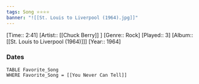 ```yaml
---
tags: Song ⭐⭐⭐⭐ 
banner: "![[St. Louis to Liverpool (1964).jpg]]"
---
```

[Time:: 2:41]
[Artist:: [[Chuck Berry]] ]
[Genre:: Rock]
[Played:: 3]
[Album:: [[St. Louis to Liverpool (1964)]]]
[Year:: 1964]
### Dates
````dataview
TABLE Favorite_Song
WHERE Favorite_Song = [[You Never Can Tell]]
````